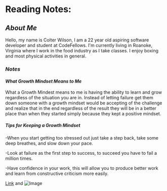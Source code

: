 # Reading Notes:

## *About Me*

Hello, my name is Colter Wilson, I am a 22 year old aspiring software developer and student at CodeFellows. I'm currently living in Roanoke, Virginia where I work in the food industry as I take classes. I enjoy boxing and most physical activities in general.

### *Notes*



#### *What Growth Mindset Means to Me*


What a Growth Mindest means to me is having the ability to learn and grow regardless of the situation you are in. Instead of letting failure get them down someone with a growth mindset would be accepting of the challenge and realize that in the end regardless of the result they will be in a better place than when they started simply because they kept a positive mindset. 

##### *Tips for Keeping a Growth Mindset*

-When you start getting too stressed out just take a step back, take some deep breathes, and slow down your pace.

-Look at failure as the first step to success, to succeed you have to fail a million times.

-Have confidence in your work, this will allow you to produce better work and learn from constructive criticism more easily.



[Link](url) and ![Image](src)
```
